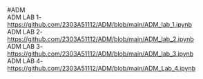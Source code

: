 #ADM    
ADM LAB 1- https://github.com/2303A51112/ADM/blob/main/ADM_lab_1.ipynb     
ADM LAB 2- https://github.com/2303A51112/ADM/blob/main/ADM_lab_2.ipynb       
ADM LAB 3- https://github.com/2303A51112/ADM/blob/main/ADM_lab_3.ipynb  
ADM LAB 4- https://github.com/2303A51112/ADM/blob/main/ADM_Lab_4.ipynb


